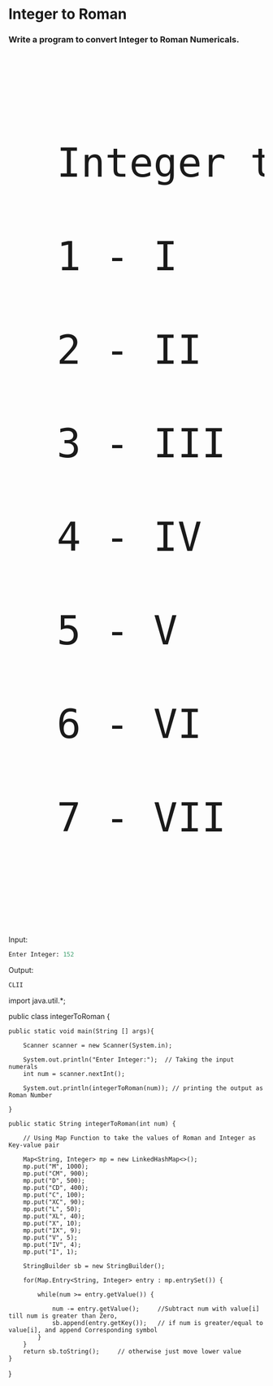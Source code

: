 # Integer to Roman
<h3>Write a program to convert Integer to Roman Numericals.<br></h3>

<pre><p style="font-size:79px">
  Integer to Roman <br>
  1 - I             8 - VIII <br>
  2 - II            9 - IX <br>
  3 - III           10 - X <br>
  4 - IV            50 - L <br>
  5 - V             100 - C <br>
  6 - VI            500 - D <br>
  7 - VII           1000 - M <br>
</p></pre>

Input:

```python
Enter Integer: 152
```

Output:

```python
CLII
```
import java.util.*;

public class integerToRoman {

    public static void main(String [] args){

        Scanner scanner = new Scanner(System.in);
        
        System.out.println("Enter Integer:");  // Taking the input numerals
        int num = scanner.nextInt();
        
        System.out.println(integerToRoman(num)); // printing the output as Roman Number

    }

    public static String integerToRoman(int num) {

        // Using Map Function to take the values of Roman and Integer as Key-value pair

        Map<String, Integer> mp = new LinkedHashMap<>();
        mp.put("M", 1000);
        mp.put("CM", 900);
        mp.put("D", 500);
        mp.put("CD", 400);
        mp.put("C", 100);
        mp.put("XC", 90);
        mp.put("L", 50);
        mp.put("XL", 40);
        mp.put("X", 10);
        mp.put("IX", 9);
        mp.put("V", 5);
        mp.put("IV", 4);
        mp.put("I", 1);

        StringBuilder sb = new StringBuilder();

        for(Map.Entry<String, Integer> entry : mp.entrySet()) {

            while(num >= entry.getValue()) {

                num -= entry.getValue();     //Subtract num with value[i] till num is greater than Zero,
                sb.append(entry.getKey());   // if num is greater/equal to value[i], and append Corresponding symbol
            }
        }
        return sb.toString();     // otherwise just move lower value
    }


}

